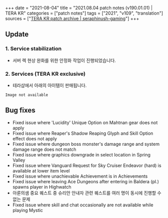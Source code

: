 +++
date = "2021-08-04"
title = "2021.08.04 patch notes (v190.01.01) | TERA KR"
categories = ["patch notes"]
tags = ["2021", "v109", "translation"]
sources = ["[TERA KR patch archive | seraphinush-gaming](/ko/patch/2021/v109-01-01)"]
+++

## Update

### **1.** Service stabilization
- 서버 렉 현상 완화를 위한 안정화 작업이 진행되었습니다.

### **2.** Services (TERA KR exclusive)
- 테라샵에서 아래의 아이템이 판매됩니다.

`Image not available`

## Bug fixes

- Fixed issue where 'Lucidity' Unique Option on Mahtnan gear does not apply
- Fixed issue where Reaper's Shadow Reaping Glyph and Skill Option effect does not apply
- Fixed issue where dungeon boss monster's damage range and system damage range does not match
- Fixed issue where graphics downgrade in select location in Spring Valley
- Fixed issue where Vanguard Request for Sky Cruiser Endeavor (hard) is available at lower item level
- Fixed issue where unachievable Achievement is in Achievements
- Fixed issue where leaving Ace Dungeons after entering in Baldera (pl.) spawns player in Highwatch
- 아룬의샘 중요 퀘스트 중 슈리안 안내자 관련 퀘스트를 여러 명이 동시에 진행할 수 없는 문제
- Fixed issue where skill and chat occasionally are not available while playing Mystic
